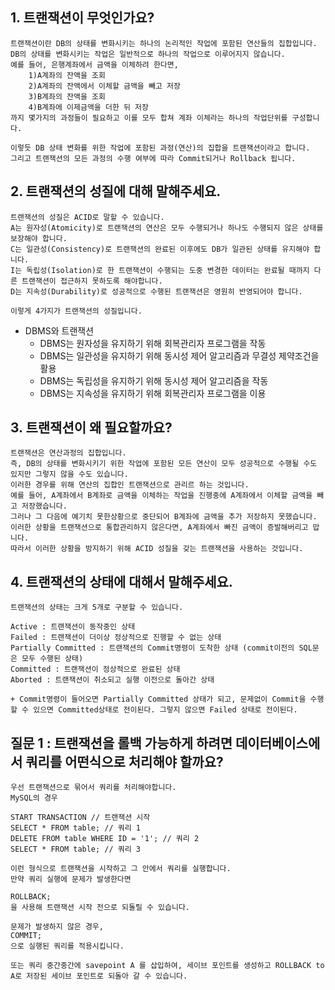 ## 1. 트랜잭션이 무엇인가요?

    트랜잭션이란 DB의 상태를 변화시키는 하나의 논리적인 작업에 포함된 연산들의 집합입니다.
    DB의 상태를 변화시키는 작업은 일반적으로 하나의 작업으로 이루어지지 않습니다.
    예를 들어, 은행계좌에서 금액을 이체하려 한다면, 
        1)A계좌의 잔액을 조회
        2)A계좌의 잔액에서 이체할 금액을 빼고 저장
        3)B계좌의 잔액을 조회
        4)B계좌에 이제금액을 더한 뒤 저장
    까지 몇가지의 과정들이 필요하고 이를 모두 합쳐 계좌 이체라는 하나의 작업단위를 구성합니다.

    이렇듯 DB 상태 변화를 위한 작업에 포함된 과정(연산)의 집합을 트랜잭션이라고 합니다.
    그리고 트랜잭션의 모든 과정의 수행 여부에 따라 Commit되거나 Rollback 됩니다.

## 2. 트랜잭션의 성질에 대해 말해주세요.

    트랜잭션의 성질은 ACID로 말할 수 있습니다.
    A는 원자성(Atomicity)로 트랜잭션의 연산은 모두 수행되거나 하나도 수행되지 않은 상태를 보장해야 합니다.
    C는 일관성(Consistency)로 트랜잭션의 완료된 이후에도 DB가 일관된 상태를 유지해야 합니다.
    I는 독립성(Isolation)로 한 트랜잭션이 수행되는 도중 변경한 데이터는 완료될 때까지 다른 트랜잭션이 접근하지 못하도록 해야합니다.
    D는 지속성(Durability)로 성공적으로 수행된 트랜잭션은 영원히 반영되어야 합니다.

    이렇게 4가지가 트랜잭션의 성질입니다.

+ DBMS와 트랜잭션
    - DBMS는 원자성을 유지하기 위해 회복관리자 프로그램을 작동
    - DBMS는 일관성을 유지하기 위해 동시성 제어 알고리즘과 무결성 제약조건을 활용
    - DBMS는 독립성을 유지하기 위해 동시성 제어 알고리즘을 작동
    - DBMS는 지속성을 유지하기 위해 회복관리자 프로그램을 이용

## 3. 트랜잭션이 왜 필요할까요?

    트랜잭션은 연산과정의 집합입니다.
    즉, DB의 상태를 변화시키기 위한 작업에 포함된 모든 연산이 모두 성공적으로 수행될 수도 있지만 그렇지 않을 수도 있습니다.
    이러한 경우를 위해 연산의 집합인 트랜잭션으로 관리르 하는 것입니다.
    예를 들어, A계좌에서 B계좌로 금액을 이체하는 작업을 진행중에 A계좌에서 이체할 금액을 빼고 저장했습니다.
    그러나 그 다음에 예기치 못한상황으로 중단되어 B계좌에 금액을 추가 저장하지 못했습니다.
    이러한 상황을 트랜잭션으로 통합관리하지 않은다면, A계좌에서 빠진 금액이 증발해버리고 맙니다.
    따라서 이러한 상황을 방지하기 위해 ACID 성질을 갖는 트랜잭션을 사용하는 것입니다. 

## 4. 트랜잭션의 상태에 대해서 말해주세요.

    트랜잭션의 상태는 크게 5개로 구분할 수 있습니다.

    Active : 트랜잭션이 동작중인 상태
    Failed : 트랜잭션이 더이상 정상적으로 진행할 수 없는 상태
    Partially Committed : 트랜잭션의 Commit명령이 도착한 상태 (commit이전의 SQL문은 모두 수행된 상태)
    Committed : 트랜잭션이 정상적으로 완료된 상태
    Aborted : 트랜잭션이 취소되고 실행 이전으로 돌아간 상태

    + Commit명령이 들어오면 Partially Committed 상태가 되고, 문제없이 Commit을 수행할 수 있으면 Committed상태로 전이된다. 그렇지 않으면 Failed 상태로 전이된다. 



## 질문 1 : 트랜잭션을 롤백 가능하게 하려면 데이터베이스에서 쿼리를 어떤식으로 처리해야 할까요?

    우선 트랜잭션으로 묶어서 쿼리를 처리해야합니다.
    MySQL의 경우
    
    START TRANSACTION // 트랜잭션 시작
    SELECT * FROM table; // 쿼리 1
    DELETE FROM table WHERE ID = '1'; // 쿼리 2
    SELECT * FROM table; // 쿼리 3
    
    이런 형식으로 트랜잭션을 시작하고 그 안에서 쿼리를 실행합니다.
    만약 쿼리 실행에 문제가 발생한다면
    
    ROLLBACK;
    을 사용해 트랜잭션 시작 전으로 되돌릴 수 있습니다.
    
    문제가 발생하지 않은 경우,
    COMMIT;
    으로 실행된 쿼리를 적용시킵니다.
    
    또는 쿼리 중간중간에 savepoint A 를 삽입하여, 세이브 포인트를 생성하고 ROLLBACK to A로 저장된 세이브 포인트로 되돌아 갈 수 있습니다.